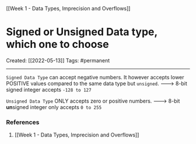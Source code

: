 [[Week 1 - Data Types, Imprecision and Overflows]]

# Signed or Unsigned Data type, which one to choose
Created:  [[2022-05-13]]
Tags: #permanent 

---
`Signed Data Type` can accept negative numbers. It however accepts lower POSITIVE values compared to the same data type but `unsigned`.
---> 8-bit signed integer accepts `-128 to 127`


`Unsigned Data Type` ONLY accepts zero or positive numbers.
---> 8-bit **un**signed integer only accepts `0 to 255`















### References
1. [[Week 1 - Data Types, Imprecision and Overflows]]